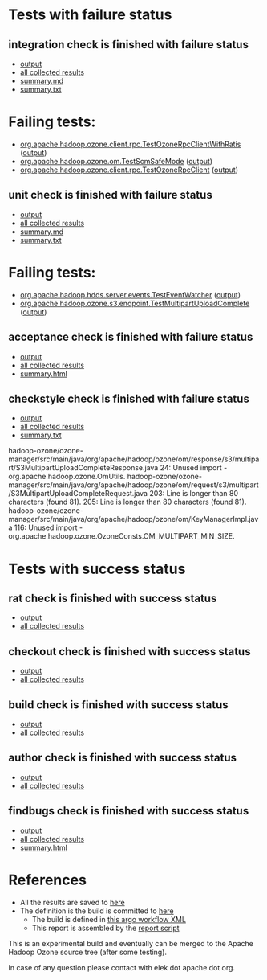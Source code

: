 # Tests with failure status

## integration check is finished with failure status

   * [output](https://raw.githubusercontent.com/elek/ozone-ci-03/master/pr/pr-hdds-2395-j5wz7/integration/output.log)
   * [all collected results](https://github.com/elek/ozone-ci-03/tree/master/pr/pr-hdds-2395-j5wz7/integration)
   * [summary.md](https://github.com/elek/ozone-ci-03/tree/master/pr/pr-hdds-2395-j5wz7/integration/summary.md)
   * [summary.txt](https://github.com/elek/ozone-ci-03/tree/master/pr/pr-hdds-2395-j5wz7/integration/summary.txt)

# Failing tests: 

 * [org.apache.hadoop.ozone.client.rpc.TestOzoneRpcClientWithRatis](hadoop-ozone/integration-test/org.apache.hadoop.ozone.client.rpc.TestOzoneRpcClientWithRatis.txt) ([output](hadoop-ozone/integration-test/org.apache.hadoop.ozone.client.rpc.TestOzoneRpcClientWithRatis-output.txt))
 * [org.apache.hadoop.ozone.om.TestScmSafeMode](hadoop-ozone/integration-test/org.apache.hadoop.ozone.om.TestScmSafeMode.txt) ([output](hadoop-ozone/integration-test/org.apache.hadoop.ozone.om.TestScmSafeMode-output.txt))
 * [org.apache.hadoop.ozone.client.rpc.TestOzoneRpcClient](hadoop-ozone/integration-test/org.apache.hadoop.ozone.client.rpc.TestOzoneRpcClient.txt) ([output](hadoop-ozone/integration-test/org.apache.hadoop.ozone.client.rpc.TestOzoneRpcClient-output.txt))

## unit check is finished with failure status

   * [output](https://raw.githubusercontent.com/elek/ozone-ci-03/master/pr/pr-hdds-2395-j5wz7/unit/output.log)
   * [all collected results](https://github.com/elek/ozone-ci-03/tree/master/pr/pr-hdds-2395-j5wz7/unit)
   * [summary.md](https://github.com/elek/ozone-ci-03/tree/master/pr/pr-hdds-2395-j5wz7/unit/summary.md)
   * [summary.txt](https://github.com/elek/ozone-ci-03/tree/master/pr/pr-hdds-2395-j5wz7/unit/summary.txt)

# Failing tests: 

 * [org.apache.hadoop.hdds.server.events.TestEventWatcher](hadoop-hdds/framework/org.apache.hadoop.hdds.server.events.TestEventWatcher.txt) ([output](hadoop-hdds/framework/org.apache.hadoop.hdds.server.events.TestEventWatcher-output.txt))
 * [org.apache.hadoop.ozone.s3.endpoint.TestMultipartUploadComplete](hadoop-ozone/s3gateway/org.apache.hadoop.ozone.s3.endpoint.TestMultipartUploadComplete.txt) ([output](hadoop-ozone/s3gateway/org.apache.hadoop.ozone.s3.endpoint.TestMultipartUploadComplete-output.txt))

## acceptance check is finished with failure status

   * [output](https://raw.githubusercontent.com/elek/ozone-ci-03/master/pr/pr-hdds-2395-j5wz7/acceptance/output.log)
   * [all collected results](https://github.com/elek/ozone-ci-03/tree/master/pr/pr-hdds-2395-j5wz7/acceptance)
   * [summary.html](https://elek.github.io/ozone-ci-03/pr/pr-hdds-2395-j5wz7/acceptance/summary.html)


## checkstyle check is finished with failure status

   * [output](https://raw.githubusercontent.com/elek/ozone-ci-03/master/pr/pr-hdds-2395-j5wz7/checkstyle/output.log)
   * [all collected results](https://github.com/elek/ozone-ci-03/tree/master/pr/pr-hdds-2395-j5wz7/checkstyle)
   * [summary.txt](https://github.com/elek/ozone-ci-03/tree/master/pr/pr-hdds-2395-j5wz7/checkstyle/summary.txt)

hadoop-ozone/ozone-manager/src/main/java/org/apache/hadoop/ozone/om/response/s3/multipart/S3MultipartUploadCompleteResponse.java
 24: Unused import - org.apache.hadoop.ozone.OmUtils.
hadoop-ozone/ozone-manager/src/main/java/org/apache/hadoop/ozone/om/request/s3/multipart/S3MultipartUploadCompleteRequest.java
 203: Line is longer than 80 characters (found 81).
 205: Line is longer than 80 characters (found 81).
hadoop-ozone/ozone-manager/src/main/java/org/apache/hadoop/ozone/om/KeyManagerImpl.java
 116: Unused import - org.apache.hadoop.ozone.OzoneConsts.OM_MULTIPART_MIN_SIZE.


# Tests with success status

## rat check is finished with success status

   * [output](https://raw.githubusercontent.com/elek/ozone-ci-03/master/pr/pr-hdds-2395-j5wz7/rat/output.log)
   * [all collected results](https://github.com/elek/ozone-ci-03/tree/master/pr/pr-hdds-2395-j5wz7/rat)


## checkout check is finished with success status

   * [output](https://raw.githubusercontent.com/elek/ozone-ci-03/master/pr/pr-hdds-2395-j5wz7/checkout/output.log)
   * [all collected results](https://github.com/elek/ozone-ci-03/tree/master/pr/pr-hdds-2395-j5wz7/checkout)


## build check is finished with success status

   * [output](https://raw.githubusercontent.com/elek/ozone-ci-03/master/pr/pr-hdds-2395-j5wz7/build/output.log)
   * [all collected results](https://github.com/elek/ozone-ci-03/tree/master/pr/pr-hdds-2395-j5wz7/build)


## author check is finished with success status

   * [output](https://raw.githubusercontent.com/elek/ozone-ci-03/master/pr/pr-hdds-2395-j5wz7/author/output.log)
   * [all collected results](https://github.com/elek/ozone-ci-03/tree/master/pr/pr-hdds-2395-j5wz7/author)


## findbugs check is finished with success status

   * [output](https://raw.githubusercontent.com/elek/ozone-ci-03/master/pr/pr-hdds-2395-j5wz7/findbugs/output.log)
   * [all collected results](https://github.com/elek/ozone-ci-03/tree/master/pr/pr-hdds-2395-j5wz7/findbugs)
   * [summary.html](https://elek.github.io/ozone-ci-03/pr/pr-hdds-2395-j5wz7/findbugs/summary.html)




# References

 * All the results are saved to [here](https://github.com/elek/ozone-ci-03/tree/master/pr/pr-hdds-2395-j5wz7/)
 * The definition is the build is committed to [here](https://github.com/elek/argo-ozone)
    * The build is defined in [this argo workflow XML](https://github.com/elek/argo-ozone/blob/master/ozone-build.yaml)
    * This report is assembled by the [report script](https://github.com/elek/argo-ozone/blob/master/scripts/report.sh)

This is an experimental build and eventually can be merged to the Apache Hadoop Ozone source tree (after some testing).

In case of any question please contact with elek dot apache dot org.
